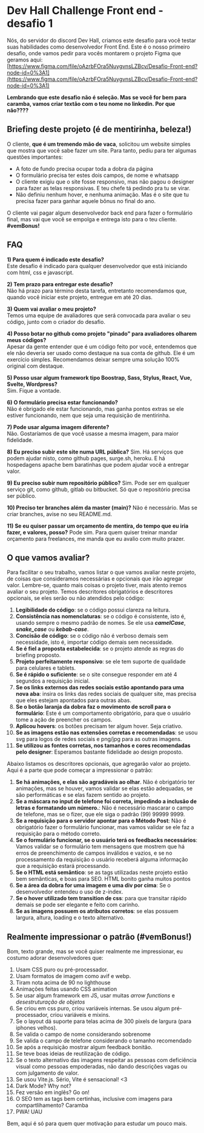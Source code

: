 
# Dev Hall Challenge Front end - desafio 1  
  
Nós, do servidor do discord Dev Hall, criamos este desafio para você testar suas habilidades como desenvolvedor Front End. Este é o nosso primeiro desafio, onde vamos pedir para vocês montarem o projeto Figma que geramos aqui:  [https://www.figma.com/file/oAzrbFOra5NuygvnsLZBcv/Desafio-Front-end?node-id=0%3A1](https://www.figma.com/file/oAzrbFOra5NuygvnsLZBcv/Desafio-Front-end?node-id=0%3A1)  

**Lembrando que este desafio não é seleção. Mas se você for bem para caramba, vamos criar textão com o teu nome no linkedin. Por que não????**

## Briefing deste projeto (é de mentirinha, beleza!)
O cliente, **que é um tremendo mão de vaca**, solicitou um website simples que mostra que você sabe fazer um site. Para tanto, pediu para ter algumas questões importantes:

- A foto de fundo precisa ocupar toda a dobra da página
- O formulário precisa ter estes dois campos, de nome e whatsapp
- O cliente exigiu que o site fosse responsivo, mas não pagou o designer para fazer as telas responsivas. E teu chefe tá pedindo pra tu se virar.
- Não definiu nenhum hover, e nenhuma animação. Mas é o site que tu precisa fazer para ganhar aquele bônus no final do ano.

O cliente vai pagar algum desenvolvedor back end para fazer o formulário final, mas vai que você se empolga e entrega isto para o teu cliente. **#vemBonus!**
  
## FAQ  
**1) Para quem é indicado este desafio?**  
Este desafio é indicado para qualquer desenvolvedor que está iniciando com html, css e javascript.  
  
**2) Tem prazo para entregar este desafio?**  
Não há prazo para término desta tarefa, entretanto recomendamos que, quando você iniciar este projeto, entregue em até 20 dias.  
  
**3) Quem vai avaliar o meu projeto?**  
Temos uma equipe de avaliadores que será convocada para avaliar o seu código, junto com o criador do desafio.  
  
**4) Posso botar no github como projeto "pinado" para avaliadores olharem meus códigos?**  
Apesar da gente entender que é um código feito por você, entendemos que ele não deveria ser usado como destaque na sua conta de github. Ele é um exercício simples. Recomendamos deixar sempre uma solução 100% original com destaque.  
  
**5) Posso usar algum framework tipo Boostrap, Sass, Stylus, React, Vue, Svelte, Wordpress?**  
Sim. Fique a vontade.  
  
**6) O formulário precisa estar funcionando?**  
Não é obrigado ele estar funcionando, mas ganha pontos extras se ele estiver funcionando, nem que seja uma requisição de mentirinha.  
  
**7) Pode usar alguma imagem diferente?**  
Não. Gostaríamos de que você usasse a mesma imagem, para maior fidelidade. 

**8) Eu preciso subir este site numa URL pública?**
Sim. Há serviços que podem ajudar nisto, como github pages, surge.sh, heroku. E há hospedagens apache bem baratinhas que podem ajudar você a entregar valor.

**9) Eu preciso subir num repositório público?**
Sim. Pode ser em qualquer serviço git, como github, gitlab ou bitbucket. Só que o repositório precisa ser público.

**10) Preciso ter branches além da master (main)?**
Não é necessário. Mas se criar branches, avise no seu README.md.

**11) Se eu quiser passar um orçamento de mentira, do tempo que eu iria fazer, e valores, posso?**
Pode sim. Para quem quiser treinar mandar orçamento para freelances, me manda que eu avalio com muito prazer. 

## O que vamos avaliar?

Para facilitar o seu trabalho, vamos listar o que vamos avaliar neste projeto, de coisas que consideramos necessárias e opcionais que irão agregar valor. Lembre-se, quanto mais coisas o projeto tiver, mais atento iremos avaliar o seu projeto. Temos descritores obrigatórios e descritores opcionais, se eles serão ou não atendidos pelo código:

1. **Legibilidade do código**: se o código possui clareza na leitura.
2. **Consistência nas nomenclaturas**: se o código é consistente, isto é, usando sempre o mesmo padrão de nomes. Se ele usa ***camelCase***, ***snake_case*** ou ***kebab-case***.
3. **Concisão de código**: se o código não é verboso demais sem necessidade, isto é, importar código demais sem necessidade.
4. **Se é fiel a proposta estabelecida**: se o projeto atende as regras do briefing proposto.
5. **Projeto perfeitamente responsivo**: se ele tem suporte de qualidade para celulares e tablets.
6. **Se é rápido o suficiente**: se o site consegue responder em até 4 segundos a requisição inicial.
7. **Se os links externos das redes sociais estão apontando para uma nova aba**: insira os links das redes sociais de qualquer site, mas precisa que eles estejam apontados para outras abas.
8. **Se o botão laranja da dobra faz o movimento de scroll para o formulário**: Este é um comportamento obrigatório, para que o usuário tome a ação de preencher os campos.
9. **Aplicou hovers**: os botões precisam ter algum hover. Seja criativo.
10. **Se as imagens estão nas extensões corretas e recomendadas**: se usou svg para logos de redes sociais e png/jpg para as outras imagens. 
11. **Se utilizou as fontes corretas, nos tamanhos e cores recomendadas pelo designer**: Esperamos bastante fidelidade ao design proposto.

Abaixo listamos os descritores opcionais, que agregarão valor ao projeto. Aqui é a parte que pode começar a impressionar o patrão:

1. **Se há animações, e elas são agradáveis ao olhar**. Não é obrigatório ter animações, mas se houver, vamos validar se elas estão adequadas, se são performáticas e se elas fazem sentido ao projeto.
2. **Se a máscara no input de telefone foi correta, impedindo a inclusão de letras e formatando um número.**: Não é necessário mascarar o campo de telefone, mas se o fizer, que ele siga o padrão (99) 99999 9999. 
3. **Se a requisição para o servidor apontar para o Método Post**: Não é obrigatório fazer o formulário funcionar, mas vamos validar se ele faz a requisição para o método correto.
4. **Se o formulário funcionar, se o usuário terá os feedbacks necessários**: Vamos validar se o formulário tem mensagens que mostrem que há erros de preenchimento de campos inválidos e vazios, e se no processamento da requisição o usuário receberá alguma informação que a requisição estará processando.
5. **Se o HTML está semântico**: se as tags utilizadas neste projeto estão bem semânticas, e boas para SEO. HTML bonito ganha muitos pontos
6. **Se a área da dobra for uma imagem e uma div por cima**: Se o desenvolvedor entendeu o uso de z-index.
7. **Se o hover utilizado tem transition de css**: para que transitar rápido demais se pode ser elegante e feito com carinho.
8. **Se as imagens possuem os atributos corretos**: se elas possuem largura, altura, loading e o texto alternativo.

## Realmente impressionar o patrão (#vemBonus!)

Bom, texto grande, mas se você quiser realmente me impressionar, eu costumo adorar desenvolvedores que:

1. Usam CSS puro ou pré-processador.
2. Usam formatos de imagem como avif e webp.
3. Tiram nota acima de 90 no lighthouse
4. Animações feitas usando CSS animation
5. Se usar algum framework em JS, usar muitas *arrow functions* e *desestruturação de objetos*
6. Se criou em css puro, criou variáveis internas. Se usou algum pré-processador, criou variáveis e mixins.
7. Se o layout dá suporte para telas acima de 300 pixels de largura (para iphones velhos).
8. Se valida o campo de nome considerando sobrenome
9. Se valida o campo de telefone considerando o tamanho recomendado
10. Se após a requisição mostrar algum feedback bonitão.
11. Se teve boas ideias de reutilização de código.
12. Se o texto alternativo das imagens respeitar as pessoas com deficiência visual como pessoas empoderadas, não dando descrições vagas ou com julgamento de valor.
13. Se usou Vite.js. Sério, Vite é sensacional! <3
14. Dark Mode? Why not?
15. Fez versão em inglês? Go on!
16. O SEO tem as tags bem certinhas, inclusive com imagens para compartlihamento? Caramba
17. PWA! UAU

Bem, aqui é só para quem quer motivação para estudar um pouco mais. 
 
